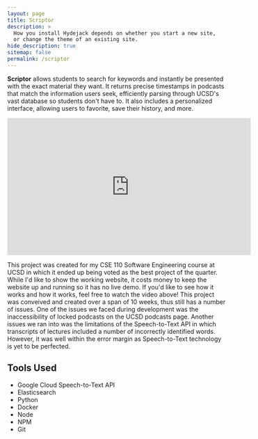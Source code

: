 ```yaml
---
layout: page
title: Scriptor
description: >
  How you install Hydejack depends on whether you start a new site,
  or change the theme of an existing site.
hide_description: true
sitemap: false
permalink: /scriptor
---
```


**Scriptor** allows students to search for keywords and instantly be presented with the exact material they want. It returns precise timestamps in podcasts that match the information users seek, efficiently parsing through UCSD's vast database so students don't have to. It also includes a personalized interface, allowing users to favorite, save their history, and more.

<iframe width="560" height="315" src="https://www.youtube.com/embed/wJXGAqXLZew" frameborder="0"> </iframe>

This project was created for my CSE 110 Software Engineering course at UCSD in which it ended up being voted as the best project of the quarter. While I'd like to show the working website, it costs money to keep the website up and running so it has no live demo. If you'd like to see how it works and how it works, feel free to watch the video above! This project was conveived and created over a span of 10 weeks, thus still has a number of issues. One of the issues we faced during development was the inaccessibility of locked podcasts on the UCSD podcasts page. Another issues we ran into was the limitations of the Speech-to-Text API in which transcripts of lectures included a number of incorrectly identified words. However, it was well within the error margin as Speech-to-Text technology is yet to be perfected.

## Tools Used  
 * Google Cloud Speech-to-Text API
 * Elasticsearch
 * Python
 * Docker
 * Node
 * NPM
 * Git